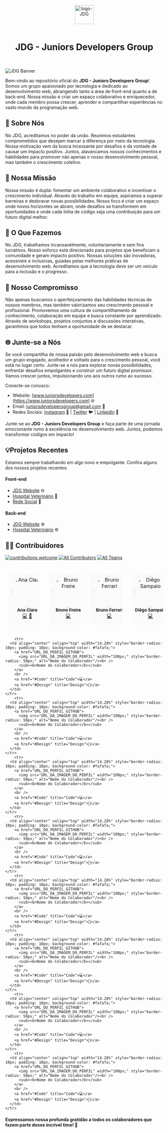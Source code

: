 <div align='center'>
  <img src="./assets/jdg.png" alt="logo-JDG" width="60px"/>
  <br/><br/>
  <h1>JDG - Juniors Developers Group</h1> 
</div>

<br/>

![JDG Banner](/assets/banner.png)

Bem-vindo ao repositório oficial do **JDG - Juniors Developers Group**! Somos um grupo apaixonado por tecnologia e dedicado ao desenvolvimento web, abrangendo tanto a área de front-end quanto a de back-end. Nossa missão é criar um espaço colaborativo e enriquecedor, onde cada membro possa crescer, aprender e compartilhar experiências no vasto mundo da programação web.

## 🌟 Sobre Nós

No JDG, acreditamos no poder da união. Reunimos estudantes comprometidos que desejam marcar a diferença por meio da tecnologia. Nossa motivação vem da busca incessante por desafios e da vontade de causar um impacto positivo. Juntos, alavancamos nossos conhecimentos e habilidades para promover não apenas o nosso desenvolvimento pessoal, mas também o crescimento coletivo.

## 🚀 Nossa Missão

Nossa missão é dupla: fomentar um ambiente colaborativo e incentivar o crescimento individual. Através do trabalho em equipe, aspiramos a superar barreiras e desbravar novas possibilidades. Nosso foco é criar um espaço onde novos horizontes se abram, onde desafios se transformem em oportunidades e onde cada linha de código seja uma contribuição para um futuro digital melhor.

## 💼 O Que Fazemos

No JDG, trabalhamos incansavelmente, voluntariamente e sem fins lucrativos. Nosso esforço está direcionado para projetos que beneficiam a comunidade e geram impacto positivo. Nossas soluções são inovadoras, acessíveis e inclusivas, guiadas pelas melhores práticas de desenvolvimento web. Acreditamos que a tecnologia deve ser um veículo para a inclusão e o progresso.

## 🤝 Nosso Compromisso

Não apenas buscamos o aperfeiçoamento das habilidades técnicas de nossos membros, mas também valorizamos seu crescimento pessoal e profissional. Promovemos uma cultura de compartilhamento de conhecimento, colaboração em equipe e busca constante por aprendizado. Através de workshops, projetos conjuntos e discussões interativas, garantimos que todos tenham a oportunidade de se destacar.

## 🌐 Junte-se a Nós

Se você compartilha de nossa paixão pelo desenvolvimento web e busca um grupo engajado, acolhedor e voltado para o crescimento pessoal, você está no lugar certo. Junte-se a nós para explorar novas possibilidades, enfrentar desafios empolgantes e construir um futuro digital promissor. Vamos crescer juntos, impulsionando uns aos outros rumo ao sucesso.

Conecte-se conosco:
- Website: [www.juniorsdevelopers.com](https://www.juniorsdevelopers.com) 🌐
- Email: juniorsdevelopersgroup@gmail.com  📧
- Redes Sociais: [Instagram](https://www.instagram.com/juniorsdevelopers) 📸 | [Twitter](https://www.twitter.com/juniorsdevs) 🐦 | [LinkedIn](https://www.linkedin.com/company/juniors-developers-group/) 💼

Junte-se ao **JDG - Juniors Developers Group** e faça parte de uma jornada emocionante rumo à excelência no desenvolvimento web. Juntos, podemos transformar códigos em impacto!

## 💡Projetos Recentes
Estamos sempre trabalhando em algo novo e empolgante. Confira alguns dos nossos projetos recentes:

#### Front-end
- [JDG Website](https://github.com/Juniors-Developers-Group-JDG/Site-JDG-Front-End.git) 🌐
- [Hospital Veterinário](https://github.com/Juniors-Developers-Group-JDG/Hospital-Veteririo-Front-End.git) 🐾
- [Rede Social](https://github.com/Juniors-Developers-Group-JDG/Rede-Social-Front-End.git) 📸


#### Back-end
- [JDG Website](https://github.com/Juniors-Developers-Group-JDG/Site-JDG-Front-End.git) ⚙️
- [Hospital Veterinário](https://github.com/Juniors-Developers-Group-JDG/Hospital-Veteririo-Back-End.git) ⚙️

## 🧑‍💻 Contribuidores
[![contributions welcome](https://img.shields.io/badge/contributions-welcome-brightgreen.svg?style=flat-square)](https://github.com/Juniors-Developers-Group-JDG)
[![All Contributors](https://img.shields.io/badge/all_contributors-24-orange.svg?style=flat-square)](#contributors)
[![All Teams](https://img.shields.io/badge/teams-6-green.svg?style=flat-square)](#teams)

<!-- Tabela de Contribuidores -->
<div style="display: flex; flex-wrap: wrap; justify-content: space-between;">
  <!-- Coluna 1 -->
  <div style="flex: 1; max-width: 22%;">
    <table style="border-collapse: separate; border-spacing: 10px;">
      <tbody>
        <tr>
          <td align="center" valign="top" style="border-radius: 10px; padding: 10px; background-color: #fafafa;">
            <a href="https://github.com/anaclaraaraujo">
              <img src="https://avatars.githubusercontent.com/u/72226706?v=4" width="100px;" style="border-radius: 50px;" alt="Ana Clara"/><br />
              <sub><b>Ana Clara</b></sub>
            </a>
            <br />
            <a href="#Code" title="Code">💻</a>
            <a href="#Design" title="Design">🎨</a>
          </td>
        </tr>
        <!-- Adicione mais linhas conforme necessário -->
      </tbody>
    </table>
  </div>

  <!-- Coluna 2 -->
  <div style="flex: 1; max-width: 22%;">
    <table style="border-collapse: separate; border-spacing: 10px;">
      <tbody>
        <tr>
          <td align="center" valign="top" style="border-radius: 10px; padding: 10px; background-color: #fafafa;">
            <a href="https://github.com/Bruno-freire">
              <img src="https://avatars.githubusercontent.com/u/108240079?v=4" width="100px;" style="border-radius: 50px;" alt="Bruno Freire"/><br />
              <sub><b>Bruno Freire</b></sub>
            </a>
            <br />
            <a href="#Code" title="Code">💻</a>
          </td>
        </tr>
        <!-- Adicione mais linhas conforme necessário -->
      </tbody>
    </table>
  </div>

  <!-- Coluna 3 -->
  <div style="flex: 1; max-width: 22%;">
    <table style="border-collapse: separate; border-spacing: 10px;">
      <tbody>
        <tr>
          <td align="center" valign="top" style="border-radius: 10px; padding: 10px; background-color: #fafafa;">
            <a href="https://github.com/BrunoFerrari1">
              <img src="URL_DA_IMAGEM_DO_PERFIL" width="100px;" style="border-radius: 50px;" alt="Bruno Ferrari"/><br />
              <sub><b>Bruno Ferrari</b></sub>
            </a>
            <br />
            <a href="#Code" title="Code">💻</a>
          </td>
        </tr>
        <!-- Adicione mais linhas conforme necessário -->
      </tbody>
    </table>
  </div>

  <!-- Coluna 4 -->
  <div style="flex: 1; max-width: 22%;">
    <table style="border-collapse: separate; border-spacing: 10px;">
      <tbody>
        <tr>
          <td align="center" valign="top" style="border-radius: 10px; padding: 10px; background-color: #fafafa;">
            <a href="https://github.com/DiegoNascimento">
              <img src="URL_DA_IMAGEM_DO_PERFIL" width="100px;" style="border-radius: 50px;" alt="Diêgo Sampaio"/><br />
              <sub><b>Diêgo Sampaio</b></sub>
            </a>
            <br />
            <a href="#Code" title="Code">💻</a>
          </td>
        </tr>
        <!-- Adicione mais linhas conforme necessário -->
      </tbody>
    </table>
  </div>
  <!-- Adicione mais colunas conforme necessário -->
</div>
</div>

        <tr>
      <td align="center" valign="top" width="14.28%" style="border-radius: 10px; padding: 10px; background-color: #fafafa;">
        <a href="URL_DO_PERFIL_GITHUB">
          <img src="URL_DA_IMAGEM_DO_PERFIL" width="100px;" style="border-radius: 50px;" alt="Nome do Colaborador"/><br />
          <sub><b>Nome do Colaborador</b></sub>
        </a>
        <br />
        <a href="#Code" title="Code">💻</a>
        <a href="#Design" title="Design">🎨</a>
      </td>
    </tr>
        <tr>
      <td align="center" valign="top" width="14.28%" style="border-radius: 10px; padding: 10px; background-color: #fafafa;">
        <a href="URL_DO_PERFIL_GITHUB">
          <img src="URL_DA_IMAGEM_DO_PERFIL" width="100px;" style="border-radius: 50px;" alt="Nome do Colaborador"/><br />
          <sub><b>Nome do Colaborador</b></sub>
        </a>
        <br />
        <a href="#Code" title="Code">💻</a>
        <a href="#Design" title="Design">🎨</a>
      </td>
    </tr>
        <tr>
      <td align="center" valign="top" width="14.28%" style="border-radius: 10px; padding: 10px; background-color: #fafafa;">
        <a href="URL_DO_PERFIL_GITHUB">
          <img src="URL_DA_IMAGEM_DO_PERFIL" width="100px;" style="border-radius: 50px;" alt="Nome do Colaborador"/><br />
          <sub><b>Nome do Colaborador</b></sub>
        </a>
        <br />
        <a href="#Code" title="Code">💻</a>
        <a href="#Design" title="Design">🎨</a>
      </td>
    </tr>
        <tr>
      <td align="center" valign="top" width="14.28%" style="border-radius: 10px; padding: 10px; background-color: #fafafa;">
        <a href="URL_DO_PERFIL_GITHUB">
          <img src="URL_DA_IMAGEM_DO_PERFIL" width="100px;" style="border-radius: 50px;" alt="Nome do Colaborador"/><br />
          <sub><b>Nome do Colaborador</b></sub>
        </a>
        <br />
        <a href="#Code" title="Code">💻</a>
        <a href="#Design" title="Design">🎨</a>
      </td>
    </tr>
        <tr>
      <td align="center" valign="top" width="14.28%" style="border-radius: 10px; padding: 10px; background-color: #fafafa;">
        <a href="URL_DO_PERFIL_GITHUB">
          <img src="URL_DA_IMAGEM_DO_PERFIL" width="100px;" style="border-radius: 50px;" alt="Nome do Colaborador"/><br />
          <sub><b>Nome do Colaborador</b></sub>
        </a>
        <br />
        <a href="#Code" title="Code">💻</a>
        <a href="#Design" title="Design">🎨</a>
      </td>
    </tr>
        <tr>
      <td align="center" valign="top" width="14.28%" style="border-radius: 10px; padding: 10px; background-color: #fafafa;">
        <a href="URL_DO_PERFIL_GITHUB">
          <img src="URL_DA_IMAGEM_DO_PERFIL" width="100px;" style="border-radius: 50px;" alt="Nome do Colaborador"/><br />
          <sub><b>Nome do Colaborador</b></sub>
        </a>
        <br />
        <a href="#Code" title="Code">💻</a>
        <a href="#Design" title="Design">🎨</a>
      </td>
    </tr>
        <tr>
      <td align="center" valign="top" width="14.28%" style="border-radius: 10px; padding: 10px; background-color: #fafafa;">
        <a href="URL_DO_PERFIL_GITHUB">
          <img src="URL_DA_IMAGEM_DO_PERFIL" width="100px;" style="border-radius: 50px;" alt="Nome do Colaborador"/><br />
          <sub><b>Nome do Colaborador</b></sub>
        </a>
        <br />
        <a href="#Code" title="Code">💻</a>
        <a href="#Design" title="Design">🎨</a>
      </td>
    </tr>
        <tr>
      <td align="center" valign="top" width="14.28%" style="border-radius: 10px; padding: 10px; background-color: #fafafa;">
        <a href="URL_DO_PERFIL_GITHUB">
          <img src="URL_DA_IMAGEM_DO_PERFIL" width="100px;" style="border-radius: 50px;" alt="Nome do Colaborador"/><br />
          <sub><b>Nome do Colaborador</b></sub>
        </a>
        <br />
        <a href="#Code" title="Code">💻</a>
        <a href="#Design" title="Design">🎨</a>
      </td>
    </tr>
    
  </tbody>
</table>

#### Expressamos nossa profunda gratidão a todos os colaboradores que fazem parte desse incrível time! 🤝
